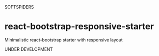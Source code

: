 SOFTSPIDERS

# react-bootstrap-responsive-starter
Minimalistic react-bootstrap starter with responsive layout

UNDER DEVELOPMENT
